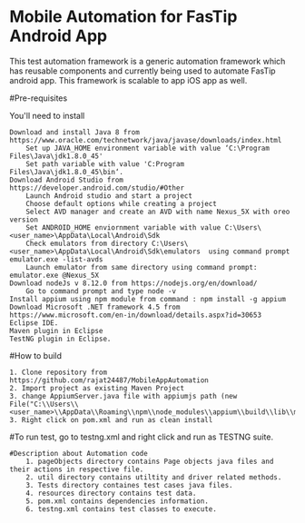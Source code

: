 # Mobile Automation for FasTip Android App

This test automation framework is a generic automation framework which has reusable components and currently being used to automate FasTip android app. This framework is scalable to app iOS app as well.

#Pre-requisites

You'll need to install

    Download and install Java 8 from https://www.oracle.com/technetwork/java/javase/downloads/index.html
		Set up JAVA_HOME environment variable with value ‘C:\Program Files\Java\jdk1.8.0_45'
		Set path variable with value 'C:Program Files\Java\jdk1.8.0_45\bin‘.
	Download Android Studio from https://developer.android.com/studio/#Other
		Launch Android studio and start a project
		Choose default options while creating a project
		Select AVD manager and create an AVD with name Nexus_5X with oreo version
		Set ANDROID_HOME enviornment variable with value C:\Users\<user_name>\AppData\Local\Android\Sdk
		Check emulators from directory C:\Users\<user_name>\AppData\Local\Android\Sdk\emulators  using command prompt emulator.exe -list-avds
		Launch emulator from same directory using command prompt: emulator.exe @Nexus_5X
	Download nodeJs v 8.12.0 from https://nodejs.org/en/download/
		Go to command prompt and type node -v
	Install appium using npm module from command : npm install -g appium
	Download Microsoft .NET framework 4.5 from https://www.microsoft.com/en-in/download/details.aspx?id=30653
	Eclipse IDE.
    Maven plugin in Eclipse
    TestNG plugin in Eclipse.
	
	
	
#How to build	

	1. Clone repository from https://github.com/rajat24487/MobileAppAutomation
	2. Import project as existing Maven Project
	3. change AppiumServer.java file with appiumjs path (new File("C:\\Users\\<user_name>\\AppData\\Roaming\\npm\\node_modules\\appium\\build\\lib\\main.js
	3. Right click on pom.xml and run as clean install
	
#To run test, go to testng.xml and right click and run as TESTNG suite.

	#Description about Automation code
		1. pageObjects directory contains Page objects java files and their actions in respective file.
		2. util directory contains utiltity and driver related methods.
		3. Tests directory containes test cases java files.
		4. resources directory contains test data.
		5. pom.xml contains dependencies information.
		6. testng.xml contains test classes to execute.
        
